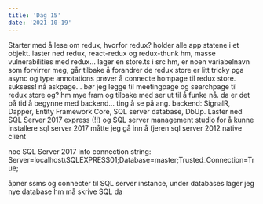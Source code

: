 ```yaml
---
title: 'Dag 15'
date: '2021-10-19'
---
```


Starter med å lese om redux, hvorfor redux? holder alle app statene i et objekt.
laster ned redux, react-redux og redux-thunk
hm, masse vulnerabilities med redux…
lager en store.ts i src
hm, er noen variabelnavn som forvirrer meg, går tilbake å forandrer de
redux store er litt tricky pga async og type annotations
prøver å connecte hompage til redux store. suksess! nå askpage…
bør jeg legge til meetingpage og searchpage til redux store og? hm
mye fram og tilbake med ser ut til å funke nå. da er det på tid å begynne med backend…
ting å se på ang. backend: SignalR, Dapper, Entity Framework Core, SQL server database, DbUp.
Laster ned SQL Server 2017 express (!!) og SQL server management studio
for å kunne installere sql server 2017 måtte jeg gå inn å fjeren sql server 2012 native client

noe SQL Server 2017 info
connection string: Server=localhost\SQLEXPRESS01;Database=master;Trusted_Connection=True; 

åpner ssms og connecter til SQL server instance, under databases lager jeg nye database
hm må skrive SQL da
